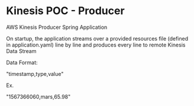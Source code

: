 # Kinesis POC - Producer

AWS Kinesis Producer Spring Application

On startup, the application streams over a provided resources file (defined in application.yaml) line by line
and produces every line to remote Kinesis Data Stream

Data Format:

"timestamp,type,value"

Ex.

"1567366060,mars,65.98"

    

